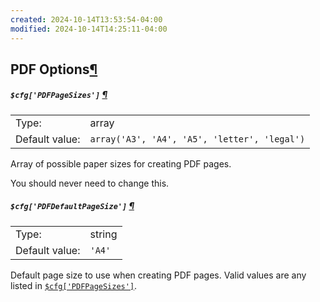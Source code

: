 ```yaml
---
created: 2024-10-14T13:53:54-04:00
modified: 2024-10-14T14:25:11-04:00
---
```


## PDF Options[¶](https://docs.phpmyadmin.net/en/latest/config.html#pdf-options "Permalink to this headline")

##### `$cfg['PDFPageSizes']` [¶](https://docs.phpmyadmin.net/en/latest/config.html#cfg_PDFPageSizes "Permalink to this definition")

|                |                                              |
| -------------- | -------------------------------------------- |
| Type:          | array                                        |
| Default value: | `array('A3', 'A4', 'A5', 'letter', 'legal')` |

Array of possible paper sizes for creating PDF pages.

You should never need to change this.

##### `$cfg['PDFDefaultPageSize']` [¶](https://docs.phpmyadmin.net/en/latest/config.html#cfg_PDFDefaultPageSize "Permalink to this definition")

|                |        |
| -------------- | ------ |
| Type:          | string |
| Default value: | `'A4'` |

Default page size to use when creating PDF pages. Valid values are any listed in [`$cfg['PDFPageSizes']`](https://docs.phpmyadmin.net/en/latest/config.html#cfg_PDFPageSizes).
